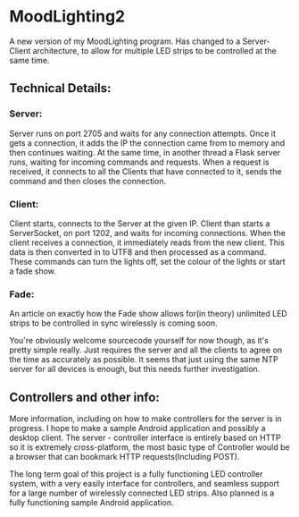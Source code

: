 # MoodLighting2
A new version of my MoodLighting program. Has changed to a Server-Client architecture, to allow for multiple LED strips to be controlled at the same time. 

## Technical Details:
### Server:
Server runs on port 2705 and waits for any connection attempts. Once it gets a connection, it adds the IP the connection came from to memory and then continues waiting.
At the same time, in another thread a Flask server runs, waiting for incoming commands and requests. 
When a request is received, it connects to all the Clients that have connected to it, sends the command and then closes the connection. 

### Client:
Client starts, connects to the Server at the given IP. Client than starts a ServerSocket, on port 1202, and waits for incoming connections. 
When the client receives a connection, it immediately reads from the new client. This data is then converted in to UTF8 and then processed as a command. 
These commands can turn the lights off, set the colour of the lights or start a fade show. 

### Fade:
An article on exactly how the Fade show allows for(in theory) unlimited LED strips to be controlled in sync wirelessly is coming soon.

You're obviously welcome sourcecode yourself for now though, as it's pretty simple really. Just requires the server and all the clients to agree on the time as accurately as possible. 
It seems that just using the same NTP server for all devices is enough, but this needs further investigation.

## Controllers and other info:

More information, including on how to make controllers for the server is in progress. I hope to make a sample Android application and possibly a desktop client. The server - controller
interface is entirely based on HTTP so it is extremely cross-platform, the most basic type of Controller would be a browser that can bookmark HTTP requests(Including POST).

The long term goal of this project is a fully functioning LED controller system, with a very easily interface for controllers, and seamless support for a large number
of wirelessly connected LED strips. Also planned is a fully functioning sample Android application. 